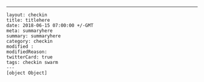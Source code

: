 ---
    layout: checkin
    title: titlehere
    date: 2018-06-15 07:00:00 +/-GMT
    meta: summaryhere
    summary: summaryhere
    category: checkin
    modified :
    modifiedReason:
    twitterCard: true
    tags: checkin swarm
    ---
    [object Object]